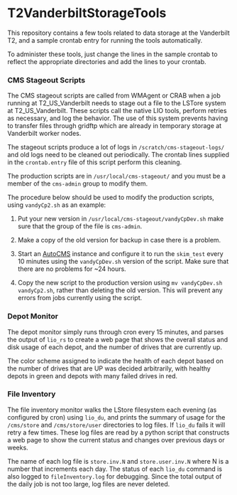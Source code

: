 T2VanderbiltStorageTools
========================

This repository contains a few tools related to 
data storage at the Vanderbilt T2, and a sample 
crontab entry for running the tools automatically.

To administer these tools, just change the lines
in the sample crontab to reflect the appropriate 
directories and add the lines to your crontab.

### CMS Stageout Scripts

The CMS stageout scripts are called from WMAgent or 
CRAB when a job running at T2_US_Vanderbilt needs to 
stage out a file to the LSTore system at T2_US_Vanderbilt.
These scripts call the native LIO tools, perform 
retries as necessary, and log the behavior. 
The use of this system prevents having to transfer files
through gridftp which are already in temporary storage
at Vanderbilt worker nodes.

The stageout scripts produce a lot of logs in 
`/scratch/cms-stageout-logs/` and old logs need to be 
cleaned out periodically. The crontab lines supplied in the
`crontab.entry` file of this script perform this cleaning.

The production scripts are in `/usr/local/cms-stageout/`
and you must be a member of the `cms-admin` group to modify them.

The procedure below should be used to modify the production 
scripts, using `vandyCp2.sh` as an example:

1. Put your new version in `/usr/local/cms-stageout/vandyCpDev.sh`
make sure that the group of the file is `cms-admin`.

2. Make a copy of the old version for backup in case there is a problem.

3. Start an [AutoCMS](https://github.com/appeltel/AutoCMS) instance 
and configure it to run the `skim_test` every 10 minutes using the 
`vandyCpDev.sh` version of the script. Make sure that there are no 
problems for ~24 hours.

4. Copy the new script to the production version using 
`mv vandyCpDev.sh vandyCp2.sh`, rather than deleting the old version. 
This will prevent any errors from jobs currently using the script.


### Depot Monitor

The depot monitor simply runs through cron every 
15 minutes, and parses the output of 
`lio_rs` to create a web page that shows the overall
status and disk usage of each depot, and the number 
of drives that are currently up.

The color scheme assigned to indicate the health 
of each depot based on the number of drives that are 
UP was decided arbitrarily, with healthy depots in 
green and depots with many failed drives in red.

### File Inventory

The file inventory monitor walks the LStore filesystem
each evening (as configured by cron) using `lio_du`, and 
prints the summary of usage for the `/cms/store` and 
`/cms/store/user` directories to log files.
If `lio_du` fails it will retry a few times.
These log files are read by a python script that constructs 
a web page to show the current status and changes over previous 
days or weeks.

The name of each log file is `store.inv.N` and `store.user.inv.N`
where N is a number that increments each day. The status of each 
`lio_du` command is also logged to `fileInventory.log` for 
debugging. Since the total output of the daily job is not too 
large, log files are never deleted.
